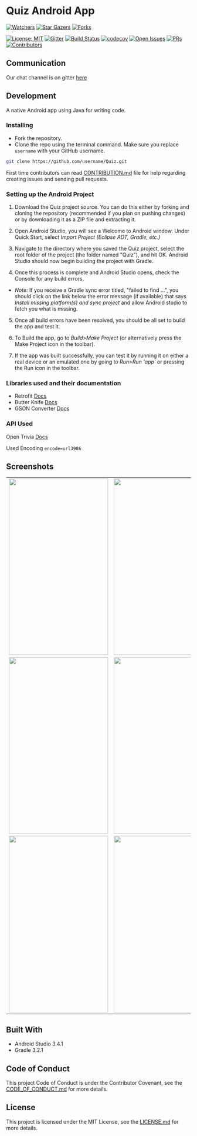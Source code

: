 # Quiz Android App

[![Watchers](https://img.shields.io/github/watchers/immadisairaj/Quiz.svg?style=social&label=Watchers&maxAge=2592000)](https://GitHub.com/immadisairaj/Quiz/watchers/)
[![Star Gazers](https://img.shields.io/github/stars/immadisairaj/Quiz.svg?style=social&label=Stars&maxAge=2592000)](https://GitHub.com/immadisairaj/Quiz/stargazers/)
[![Forks](https://img.shields.io/github/forks/immadisairaj/Quiz.svg?style=social&label=Forks&maxAge=2592000)](https://GitHub.com/immadisairaj/Quiz/network/members/)


[![License: MIT](https://img.shields.io/badge/License-MIT-blue.svg)](https://opensource.org/licenses/MIT)
[![Gitter](https://badges.gitter.im/immadisairaj/Quiz.svg)](https://gitter.im/immadisairaj/Quiz?utm_source=badge&utm_medium=badge&utm_campaign=pr-badge&utm_content=badge)
[![Build Status](https://travis-ci.org/immadisairaj/Quiz.svg?branch=master)](https://travis-ci.org/immadisairaj/Quiz)
[![codecov](https://codecov.io/gh/immadisairaj/Quiz/branch/master/graph/badge.svg)](https://codecov.io/gh/immadisairaj/Quiz)
[![Open Issues](https://img.shields.io/github/issues/immadisairaj/Quiz.svg)](https://GitHub.com/immadisairaj/Quiz/issues/)
[![PRs](https://img.shields.io/github/issues-pr/immadisairaj/Quiz.svg)](https://GitHub.com/immadisairaj/Quiz/pulls/)
[![Contributors](https://img.shields.io/github/contributors/immadisairaj/Quiz.svg)](https://GitHub.com/immadisairaj/Quiz/graphs/contributors/)

## Communication

Our chat channel is on gitter [here](https://gitter.im/immadisairaj/Quiz)

## Development

A native Android app using Java for writing code.

### Installing

- Fork the repository. 
- Clone the repo using the terminal command. Make sure you replace `username` with your GitHub username.
```bash
git clone https://github.com/username/Quiz.git 
```

First time contributors can read [CONTRIBUTION.md](https://github.com/immadisairaj/Quiz/blob/master/CONTRIBUTING.md) file for help regarding creating issues and sending pull requests.

### Setting up the Android Project

1. Download the Quiz project source. You can do this either by forking and cloning the repository (recommended if you plan on pushing changes) or by downloading it as a ZIP file and extracting it.

2. Open Android Studio, you will see a Welcome to Android window. Under Quick Start, select _Import Project (Eclipse ADT, Gradle, etc.)_

3. Navigate to the directory where you saved the Quiz project, select the root folder of the project (the folder named "Quiz"), and hit OK. Android Studio should now begin building the project with Gradle.

4. Once this process is complete and Android Studio opens, check the Console for any build errors.

  - _Note:_ If you receive a Gradle sync error titled, "failed to find ...", you should click on the link below the error message (if available) that says _Install missing platform(s) and sync project_ and allow Android studio to fetch you what is missing.

5. Once all build errors have been resolved, you should be all set to build the app and test it.

6. To Build the app, go to _Build>Make Project_ (or alternatively press the Make Project icon in the toolbar).

7. If the app was built successfully, you can test it by running it on either a real device or an emulated one by going to _Run>Run 'app'_ or pressing the Run icon in the toolbar.


### Libraries used and their documentation

- Retrofit [Docs](http://square.github.io/retrofit/2.x/retrofit/)
- Butter Knife [Docs](https://github.com/JakeWharton/butterknife/)
- GSON Converter [Docs](https://github.com/square/retrofit/tree/master/retrofit-converters/gson/)

### API Used

Open Trivia [Docs](https://opentdb.com/api_config.php/)

Used Encoding `encode=url3986`


## Screenshots

<table>
  <tr>
    <td><img src="/screenshots/1.jpg" height = "480" width="270"></td>
    <td><img src="/screenshots/2.jpg" height = "480" width="270"></td>
    <td><img src="/screenshots/3.jpg" height = "480" width="270"></td>
    
  </tr>
  <tr>
    <td><img src="/screenshots/4.jpg" height = "480" width="270"></td>
    <td><img src="/screenshots/5.jpg" height = "480" width="270"></td>
    <td><img src="/screenshots/6.jpg" height = "480" width="270"></td>
  </tr>
  <tr>
    <td><img src="/screenshots/7.jpg" height = "480" width="270"></td>
    <td><img src="/screenshots/8.jpg" height = "480" width="270"></td>
  </tr>
</table>

## Built With

- Android Studio 3.4.1
- Gradle 3.2.1

## Code of Conduct

This project Code of Conduct is under the Contributor Covenant, see the [CODE_OF_CONDUCT.md](https://github.com/immadisairaj/Quiz/blob/master/CODE_OF_CONDUCT.md) for more details.

## License

This project is licensed under the MIT License, see the [LICENSE.md](https://github.com/immadisairaj/Quiz/blob/master/LICENSE) for more details.

